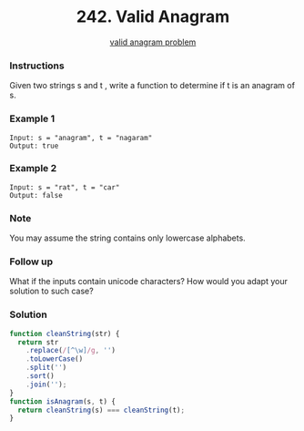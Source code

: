 <div align="center">  
  <h1>242. Valid Anagram</h1>
  <a href="https://leetcode.com/problems/valid-anagram/">valid anagram problem</a>
</div>

### Instructions

Given two strings s and t , write a function to determine if t is an anagram of s.

### Example 1

```shell
Input: s = "anagram", t = "nagaram"
Output: true
```

### Example 2

```shell
Input: s = "rat", t = "car"
Output: false
```

### Note

You may assume the string contains only lowercase alphabets.

### Follow up

What if the inputs contain unicode characters? How would you adapt your solution to such case?

### Solution

```javascript
function cleanString(str) {
  return str
    .replace(/[^\w]/g, '')
    .toLowerCase()
    .split('')
    .sort()
    .join('');
}
function isAnagram(s, t) {
  return cleanString(s) === cleanString(t);
}
```
